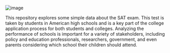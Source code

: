 ![image](https://github.com/user-attachments/assets/cf41583f-b791-4cc2-b954-159f19132fdb)

This repository explores some simple data about the SAT exam. This test is taken by students in American high schools and is a key part of the college application process for both students and colleges.
Analyzing the performance of schools is important for a variety of stakeholders, including policy and education professionals, researchers, government, and even parents considering which school their children should attend.
